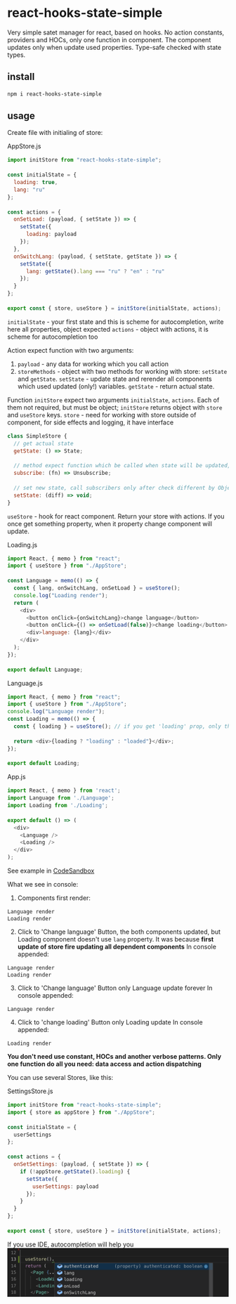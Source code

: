 # react-hooks-state-simple

Very simple satet manager for react, based on hooks. No action constants, providers and HOCs, only one function in component. The component updates only when update used properties. Type-safe checked with state types.

## install

```bash
npm i react-hooks-state-simple
```

## usage

Create file with initialing of store:

AppStore.js

```js
import initStore from "react-hooks-state-simple";

const initialState = {
  loading: true,
  lang: "ru"
};

const actions = {
  onSetLoad: (payload, { setState }) => {
    setState({
      loading: payload
    });
  },
  onSwitchLang: (payload, { setState, getState }) => {
    setState({
      lang: getState().lang === "ru" ? "en" : "ru"
    });
  }
};

export const { store, useStore } = initStore(initialState, actions);
```

`initialState` - your first state and this is scheme for autocompletion, write here all properties, object expected
`actions` - object with actions, it is scheme for autocompletion too

Action expect function with two arguments:

1) `payload` - any data for working which you call action
2) `storeMethods` - object with two methods for working with store: `setState` and `getState`. `setState` - update state and rerender all components which used updated (only!) variables. `getState` - return actual state.

Function `initStore` expect two arguments `initialState`, `actions`. Each of them not required, but must be object;
`initStore` returns object with `store` and `useStore` keys. 
`store` - need for working with store outside of component, for side effects and logging, it have interface

```js
class SimpleStore {
  // get actual state
  getState: () => State;

  // method expect function which be called when state will be updated, return unsubscribe callback
  subscribe: (fn) => Unsubscribe;

  // set new state, call subscribers only after check different by Object.is algorithm
  setState: (diff) => void;
}
```

`useStore` - hook for react component. Return your store with actions. If you once get something property, when it property change component will update.

Loading.js
```js
import React, { memo } from "react";
import { useStore } from "./AppStore";

const Language = memo(() => {
  const { lang, onSwitchLang, onSetLoad } = useStore();
  console.log("Loading render");
  return (
    <div>
      <button onClick={onSwitchLang}>change language</button>
      <button onClick={() => onSetLoad(false)}>change loading</button>
      <div>language: {lang}</div>
    </div>
  );
});

export default Language;
```

Language.js
```js
import React, { memo } from "react";
import { useStore } from "./AppStore";
console.log("Language render");
const Loading = memo(() => {
  const { loading } = useStore(); // if you get 'loading' prop, only this prop will update component

  return <div>{loading ? "loading" : "loaded"}</div>;
});

export default Loading;
```

App.js
```js
import React, { memo } from 'react';
import Language from './Language';
import Loading from './Loading';

export default () => (
  <div>
    <Language />
    <Loading />
  </div>
);
```

See example in [CodeSandbox](https://codesandbox.io/embed/9lp0nl39op)

What we see in console:
1) Components first render:
```
Language render 
Loading render 
```

2) Click to 'Change language' Button, the both components updated, but Loading component doesn't use `lang` property. It was because **first update of store fire updating all dependent components**
In console appended:
```
Language render
Loading render
```

3) Click to 'Change language' Button only Language update forever
In console appended:
```
Language render 
```

4) Click to 'change loading' Button only Loading update
In console appended:
```
Loading render 
```

**You don't need use constant, HOCs and another verbose patterns. Only one function do all you need: data access and action dispatching**

You can use several Stores, like this:

SettingsStore.js
```js
import initStore from "react-hooks-state-simple";
import { store as appStore } from "./AppStore";

const initialState = {
  userSettings
};

const actions = {
  onSetSettings: (payload, { setState }) => {
    if (!appStore.getState().loading) {
      setState({
        userSettings: payload
      });
    }
  }
};

export const { store, useStore } = initStore(initialState, actions);
```


If you use IDE, autocompletion will help you ![autocompletion](images/autocompletion.png?raw=true "autocompletion")

